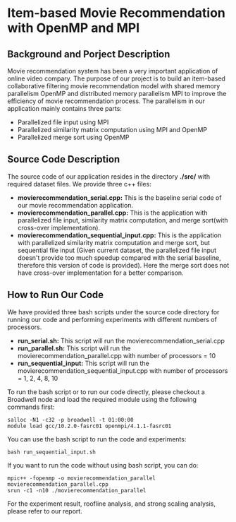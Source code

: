# Item-based Movie Recommendation with OpenMP and MPI

## Background and Porject Description
Movie recommendation system has been a very important application of online video compary. The purpose of our project is to build an item-based collaborative filtering movie recommendation model with shared memory parallelism OpenMP and distributed memory parallelism MPI to improve the efficiency of movie recommendation process.
The parallelism in our application mainly contains three parts:
* Parallelized file input using MPI
* Parallelized similarity matrix computation using MPI and OpenMP
* Parallelized merge sort using OpenMP

## Source Code Description
The source code of our application resides in the directory **./src/** with required dataset files.
We provide three c++ files:
* **movierecommendation_serial.cpp:** This is the baseline serial code of our movie recommendation application.
* **movierecommendation_parallel.cpp:** This is the application with parallelized file input, similarity matrix computation, and merge sort(with cross-over implementation).
* **movierecommendation_sequential_input.cpp:** This is the application with parallelized similarity matrix computation and merge sort, but sequential file input (Given current dataset, the parallelized file input doesn't provide too much speedup compared with the serial baseline, therefore this version of code is provided). Here the merge sort does not have cross-over implementation for a better comparison.

## How to Run Our Code
We have provided three bash scripts under the source code directory for running our code and performing experiments with different numbers of processors.
* **run_serial.sh:** This script will run the movierecommendation_serial.cpp
* **run_parallel.sh:** This script will run the movierecommendation_parallel.cpp with number of processors = 10
* **run_sequential_input:** This script will run the movierecommendation_sequential_input.cpp with number of processors = 1, 2, 4, 8, 10

To run the bash script or to run our code directly, please checkout a Broadwell node and load the required module using the following commands first:
```
salloc -N1 -c32 -p broadwell -t 01:00:00
module load gcc/10.2.0-fasrc01 openmpi/4.1.1-fasrc01
```

You can use the bash script to run the code and experiments:
```
bash run_sequential_input.sh
```

If you want to run the code without using bash script, you can do:
```
mpic++ -fopenmp -o movierecommendation_parallel movierecommendation_parallel.cpp
srun -c1 -n10 ./movierecommendation_parallel
```

For the experiment result, roofline analysis, and strong scaling analysis, please refer to our report.